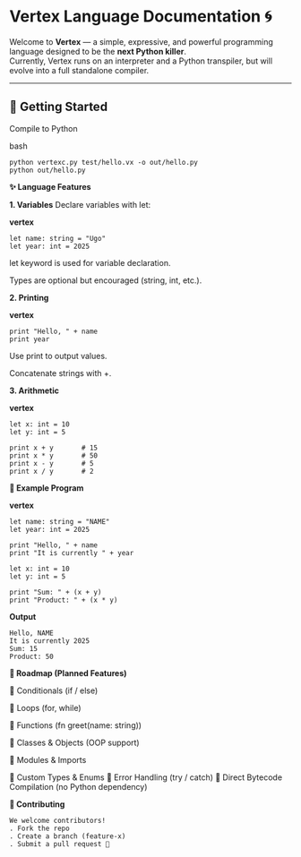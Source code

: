 # Vertex Language Documentation 🌀

Welcome to **Vertex** — a simple, expressive, and powerful programming language designed to be the **next Python killer**.  
Currently, Vertex runs on an interpreter and a Python transpiler, but will evolve into a full standalone compiler.

---

## 🚀 Getting Started

Compile to Python

bash
```
python vertexc.py test/hello.vx -o out/hello.py
python out/hello.py
```
**✨ Language Features**

**1. Variables**
Declare variables with let:

**vertex**
```
let name: string = "Ugo"
let year: int = 2025
```
let keyword is used for variable declaration.

Types are optional but encouraged (string, int, etc.).

**2. Printing**

**vertex**
```
print "Hello, " + name
print year
```
Use print to output values.

Concatenate strings with +.

**3. Arithmetic**

**vertex**
```
let x: int = 10
let y: int = 5

print x + y       # 15
print x * y       # 50
print x - y       # 5
print x / y       # 2
```

**📝 Example Program**

**vertex**
```
let name: string = "NAME"
let year: int = 2025

print "Hello, " + name
print "It is currently " + year

let x: int = 10
let y: int = 5

print "Sum: " + (x + y)
print "Product: " + (x * y)
```

**Output**
```
Hello, NAME
It is currently 2025
Sum: 15
Product: 50
```

**🔮 Roadmap (Planned Features)**

📝 Conditionals (if / else)

📝 Loops (for, while)

📝 Functions (fn greet(name: string))

📝 Classes & Objects (OOP support)

📝 Modules & Imports

📝 Custom Types & Enums
📝 Error Handling (try / catch)
📝 Direct Bytecode Compilation (no Python dependency)


**🤝 Contributing**
```
We welcome contributors!
. Fork the repo
. Create a branch (feature-x)
. Submit a pull request 🚀
```
